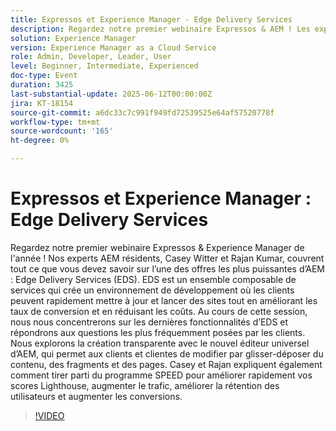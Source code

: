 ```yaml
---
title: Expressos et Experience Manager - Edge Delivery Services
description: Regardez notre premier webinaire Expressos & AEM ! Les experts Casey et Rajan couvrent Edge Delivery Services, l’éditeur universel et SPEED pour augmenter la vitesse du site, les conversions et la facilité de modification.
solution: Experience Manager
version: Experience Manager as a Cloud Service
role: Admin, Developer, Leader, User
level: Beginner, Intermediate, Experienced
doc-type: Event
duration: 3425
last-substantial-update: 2025-06-12T00:00:00Z
jira: KT-18154
source-git-commit: a6dc33c7c991f949fd72539525e64af57520778f
workflow-type: tm+mt
source-wordcount: '165'
ht-degree: 0%

---
```



# Expressos et Experience Manager : Edge Delivery Services

Regardez notre premier webinaire Expressos &amp; Experience Manager de l&#39;année ! Nos experts AEM résidents, Casey Witter et Rajan Kumar, couvrent tout ce que vous devez savoir sur l’une des offres les plus puissantes d’AEM : Edge Delivery Services (EDS). EDS est un ensemble composable de services qui crée un environnement de développement où les clients peuvent rapidement mettre à jour et lancer des sites tout en améliorant les taux de conversion et en réduisant les coûts. Au cours de cette session, nous nous concentrerons sur les dernières fonctionnalités d’EDS et répondrons aux questions les plus fréquemment posées par les clients. Nous explorons la création transparente avec le nouvel éditeur universel d’AEM, qui permet aux clients et clientes de modifier par glisser-déposer du contenu, des fragments et des pages. Casey et Rajan expliquent également comment tirer parti du programme SPEED pour améliorer rapidement vos scores Lighthouse, augmenter le trafic, améliorer la rétention des utilisateurs et augmenter les conversions.

>[!VIDEO](https://video.tv.adobe.com/v/3459033/?learn=on&enablevpops)
